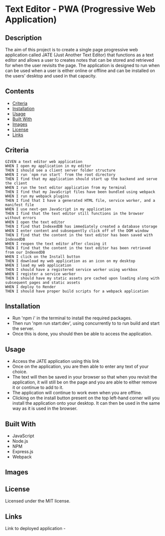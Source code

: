 # Text Editor - PWA (Progressive Web Application)

## Description 

The aim of this project is to create a single page progressive web application called JATE (Just Another Text Editor) that functions as a text editor and allows a user to creates notes that can be stored and retrieved for when the user revisits the page. The application is designed to run when can be used when a user is either online or offline and can be installed on the users' desktop and used in that capacity.

## Contents 

* [Criteria](#criteria)
* [Installation](#installation)
* [Usage](#usage)
* [Built With](#built-with)
* [Images](#images)
* [License](#license)
* [Links](#links)


## Criteria

    GIVEN a text editor web application
    WHEN I open my application in my editor
    THEN I should see a client server folder structure
    WHEN I run `npm run start` from the root directory
    THEN I find that my application should start up the backend and serve the client
    WHEN I run the text editor application from my terminal
    THEN I find that my JavaScript files have been bundled using webpack
    WHEN I run my webpack plugins
    THEN I find that I have a generated HTML file, service worker, and a manifest file
    WHEN I use next-gen JavaScript in my application
    THEN I find that the text editor still functions in the browser without errors
    WHEN I open the text editor
    THEN I find that IndexedDB has immediately created a database storage
    WHEN I enter content and subsequently click off of the DOM window
    THEN I find that the content in the text editor has been saved with IndexedDB
    WHEN I reopen the text editor after closing it
    THEN I find that the content in the text editor has been retrieved from our IndexedDB
    WHEN I click on the Install button
    THEN I download my web application as an icon on my desktop
    WHEN I load my web application
    THEN I should have a registered service worker using workbox
    WHEN I register a service worker
    THEN I should have my static assets pre cached upon loading along with subsequent pages and static assets
    WHEN I deploy to Render
    THEN I should have proper build scripts for a webpack application


## Installation 

* Run 'npm i' in the terminal to install the required packages.
* Then run 'npm run start:dev', using concurrently to to run build and start the server.  
* Once this is done, you should then be able to access the application.

## Usage 

* Access the JATE application using this link 
* Once on the application, you are then able to enter any text of your choice.
* The text will then be saved in your browser so that when you revisit the application, it will still be on the page and you are able to either remove it or continue to add to it.
* The application will continue to work even when you are offline.
* Clicking on the install button present on the top left-hand corner will you install the application onto your desktop. It can then be used in the same way as it is used in the browser.

## Built With 

* JavaScript
* Node.js
* NPM
* Express.js
* Webpack

## Images 




## License 

Licensed under the MIT license.

## Links 

Link to deployed application - 
